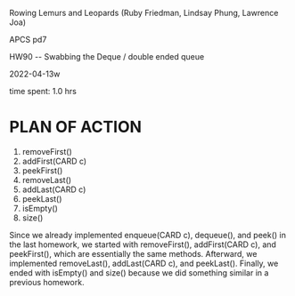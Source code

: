 Rowing Lemurs and Leopards (Ruby Friedman, Lindsay Phung, Lawrence Joa)

APCS pd7

HW90 -- Swabbing the Deque / double ended queue

2022-04-13w

time spent: 1.0 hrs

# PLAN OF ACTION

1. removeFirst()
2. addFirst(CARD c)
3. peekFirst()
4. removeLast()
5. addLast(CARD c)
6. peekLast()
7. isEmpty()
8. size()

Since we already implemented enqueue(CARD c), dequeue(), and peek() in the last homework, we started with removeFirst(), addFirst(CARD c), and peekFirst(), which are essentially the same methods. Afterward, we implemented removeLast(), addLast(CARD c), and peekLast(). Finally, we ended with isEmpty() and size() because we did something similar in a previous homework.
